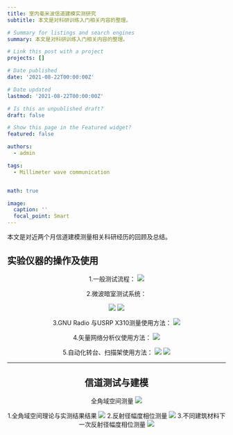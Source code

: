 ```yaml
---
title: 室内毫米波信道建模实测研究
subtitle: 本文是对科研训练入门相关内容的整理。

# Summary for listings and search engines
summary: 本文是对科研训练入门相关内容的整理。

# Link this post with a project
projects: []

# Date published
date: '2021-08-22T00:00:00Z'

# Date updated
lastmod: '2021-08-22T00:00:00Z'

# Is this an unpublished draft?
draft: false

# Show this page in the Featured widget?
featured: false

authors:
  - admin

tags: 
  - Millimeter wave communication


math: true

image:
  caption: ''
  focal_point: Smart
---
```


本文是对近两个月信道建模测量相关科研经历的回顾及总结。

## 实验仪器的操作及使用
<div align=center> 
1.一般测试流程：
<img src = 'https://s3.bmp.ovh/imgs/2022/08/20/7c90ee9d1fa4ed71.png' >

2.微波暗室测试系统：

<img src = 'https://s3.bmp.ovh/imgs/2022/08/20/d24ef56f75dfdba5.png' >

<img src = 'https://s3.bmp.ovh/imgs/2022/08/20/ca385134811d8505.png' >

3.GNU Radio 与USRP X310测量使用方法：
<img src = 'https://s3.bmp.ovh/imgs/2022/08/20/4ab11d1b90d55933.png' >

4.矢量网络分析仪使用方法：
<img src = 'https://s3.bmp.ovh/imgs/2022/08/20/2a37c776592d1b32.png' >

5.自动化转台、扫描架使用方法：
<img src = 'https://s3.bmp.ovh/imgs/2022/08/20/472c583297b5c6ea.png' >
<img src = 'https://s3.bmp.ovh/imgs/2022/08/20/376edba3e3f9a423.png' >

---

## 信道测试与建模
全角域空间测量
<img src = 'https://s3.bmp.ovh/imgs/2022/08/20/981a4e427ae5fb5b.png' >

1.全角域空间理论与实测结果结果
<img src = 'https://s3.bmp.ovh/imgs/2022/08/20/44875dbcb526eb90.png' >
2.反射径幅度相位测量
<img src = 'https://s3.bmp.ovh/imgs/2022/08/21/a256f58b74ff0bd4.png' >
3.不同建筑材料下一次反射径幅度相位测量
<img src = 'https://s3.bmp.ovh/imgs/2022/08/21/08174bbc0fe916ba.png' >

</div>
